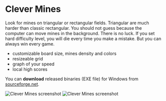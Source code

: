# Clever Mines
Look for mines on triangular or rectangular fields. Triangular are much harder than classic rectangular. 
You should not guess because the computer can move mines in the background. There is no luck. If you set hard difficulty level, you will die every time you make a mistake. But you can always win every game.
- customizable board size, mines density and colors
- resizeable grid
- graph of your speed
- local high scores

You can **download** released binaries (EXE file) for Windows from [sourceforge.net](https://sourceforge.net/projects/miny/).

![Clever Mines screenshot](https://plastovicka.github.io/img/mines.png)
![Clever Mines screenshot](https://plastovicka.github.io/img/mines-quad.png)
